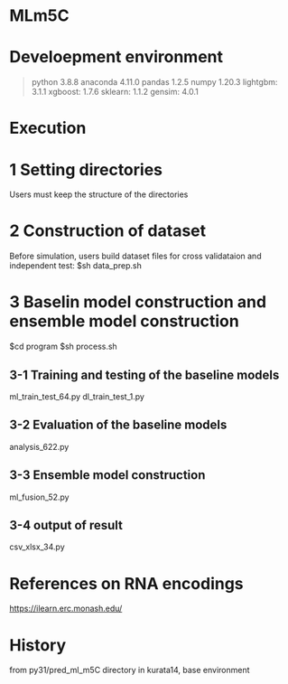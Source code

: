# MLm5C

# Develoepment environment
 >python 3.8.8 
 >anaconda 4.11.0 
 >pandas 1.2.5
 >numpy 1.20.3
 >lightgbm: 3.1.1
 >xgboost: 1.7.6
 >sklearn: 1.1.2
 >gensim: 4.0.1

# Execution
# 1 Setting directories
Users must keep the structure of the directories

# 2 Construction of dataset
Before simulation, users build dataset files for cross validataion and independent test:
$sh data_prep.sh
  
# 3 Baselin model construction and ensemble model construction
$cd program
$sh process.sh

## 3-1 Training and testing of the baseline models
ml_train_test_64.py
dl_train_test_1.py

## 3-2 Evaluation of the baseline models
analysis_622.py

## 3-3 Ensemble model construction
ml_fusion_52.py

## 3-4 output of result
csv_xlsx_34.py

# References on RNA encodings
https://ilearn.erc.monash.edu/

# History
from py31/pred_ml_m5C directory in kurata14, base environment

